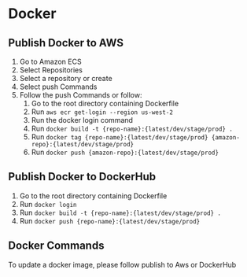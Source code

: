 
# Docker

## Publish Docker to AWS
1. Go to Amazon ECS
2. Select Repositories
3. Select a repository or create
4. Select push Commands
5. Follow the push Commands or follow:
    1. Go to the root directory containing Dockerfile
    2. Run `aws ecr get-login --region us-west-2`
    3. Run the docker login command
    4. Run `docker build -t {repo-name}:{latest/dev/stage/prod} .`
    5. Run `docker tag {repo-name}:{latest/dev/stage/prod} {amazon-repo}:{latest/dev/stage/prod}`
    6. Run `docker push {amazon-repo}:{latest/dev/stage/prod}`

## Publish Docker to DockerHub
1. Go to the root directory containing Dockerfile
2. Run `docker login`
3. Run `docker build -t {repo-name}:{latest/dev/stage/prod} .`
4. Run `docker push {repo-name}:{latest/dev/stage/prod}`

## Docker Commands
To update a docker image, please follow publish to Aws or DockerHub
